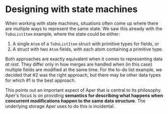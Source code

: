 # Designing with state machines

When working with state machines, situations often come up where there are multiple ways to represent the same state. We saw this already with the `ToDoListItem` example, where the state could be either:

1. A single `Atom` of a `ToDoListItem` struct with primitive types for fields, or
2. A struct with two `Atom` fields, with each atom containing a primitive type.

Both approaches are exactly equivalent when it comes to representing data *at rest*. They differ only in how merges are handled when (in this case) multiple fields are modified at the same time. For the to-do list example, we decided that #2 was the right approach, but there may be other data types for which #1 is the best approach.

This points out an important aspect of Aper that is central to its philosophy. Aper's focus is on providing **semantics for describing what happens when concurrent modifications happen to the same data structure**. The underlying storage Aper uses to do this is incidental.